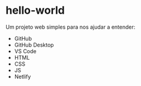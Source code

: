 # hello-world
Um projeto web simples para nos ajudar a entender:
- GitHub
- GitHub Desktop
- VS Code
- HTML
- CSS
- JS
- Netlify
